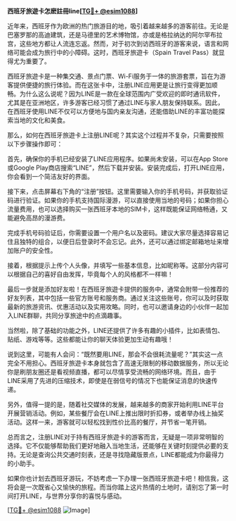 **西班牙旅遊卡怎麽註冊line[[TG💪+ @esim1088](https://t.me/s/esim1088)]**

近年来，西班牙作为欧洲的热门旅游目的地，吸引着越来越多的游客前往。无论是巴塞罗那的高迪建筑，还是马德里的艺术博物馆，亦或是格拉纳达的阿尔罕布拉宫，这些地方都让人流连忘返。然而，对于初次到访西班牙的游客来说，语言和网络可能会成为旅行中的小障碍。这时，西班牙旅遊卡（Spain Travel Pass）就显得尤为重要了。

西班牙旅遊卡是一种集交通、景点门票、Wi-Fi服务于一体的旅游套票，旨在为游客提供便捷的旅行体验。而在这张卡中，注册LINE应用更是让旅行变得更加顺畅。为什么这么说呢？因为LINE是一款在全球范围内广受欢迎的即时通讯软件，尤其是在亚洲地区，许多游客已经习惯了通过LINE与家人朋友保持联系。因此，在西班牙使用LINE不仅可以方便地与国内亲友沟通，还能借助LINE的丰富功能探索当地的文化和美食。

那么，如何在西班牙旅遊卡上注册LINE呢？其实这个过程并不复杂，只需要按照以下步骤操作即可：

首先，确保你的手机已经安装了LINE应用程序。如果尚未安装，可以在App Store或Google Play商店搜索“LINE”，然后下载并安装。安装完成后，打开LINE应用，你会看到一个简洁友好的界面。

接下来，点击屏幕右下角的“注册”按钮。这里需要输入你的手机号码，并获取验证码进行验证。如果你的手机支持国际漫游，可以直接使用当地的号码；如果你担心流量费用，也可以选择购买一张西班牙本地的SIM卡，这样既能保证网络畅通，又能避免高昂的漫游费。

完成手机号码验证后，你需要设置一个用户名以及密码。建议大家尽量选择容易记住且独特的组合，以便日后登录时不会忘记。此外，还可以通过绑定邮箱地址来增加账户的安全性。

接着，根据提示上传个人头像，并填写一些基本信息，比如昵称等。这部分内容可以根据自己的喜好自由发挥，毕竟每个人的风格都不一样嘛！

最后一步就是添加好友啦！在西班牙旅遊卡提供的服务中，通常会附带一份推荐的好友列表，其中包括一些官方账号和服务商。通过关注这些账号，你可以及时获取最新的旅游资讯、优惠活动以及实用攻略。同时，也可以邀请身边的小伙伴一起加入LINE群聊，共同分享旅途中的点滴趣事。

当然啦，除了基础的功能之外，LINE还提供了许多有趣的小插件，比如表情包、贴纸、游戏等等。这些都能让你的聊天体验更加生动有趣哦！

说到这里，可能有人会问：“既然要用LINE，那会不会很耗流量呢？”其实这一点完全不用担心。西班牙旅遊卡本身就包含了高速无限制的移动数据服务，所以无论你是刷朋友圈还是看视频直播，都可以尽情享受流畅的网络环境。而且，由于LINE采用了先进的压缩技术，即使是在弱信号的情况下也能保证消息的快速传递。

另外，值得一提的是，随着社交媒体的发展，越来越多的商家开始利用LINE平台开展营销活动。例如，某些餐厅会在LINE上推出限时折扣券，或者举办线上抽奖活动。这样一来，游客就可以轻松找到性价比高的餐厅，并节省一笔开销。

总而言之，注册LINE对于持有西班牙旅遊卡的游客而言，无疑是一项非常明智的选择。它不仅能够帮助我们更好地融入当地生活，还能够在关键时刻提供必要的支持。无论是查询公共交通时刻表，还是寻找隐藏版景点，LINE都能成为你最得力的小助手。

如果你也计划去西班牙游玩，不妨考虑一下办理一张西班牙旅遊卡吧！相信我，这将会是一次既省心又愉快的旅程。而当你踏上这片热情的土地时，请别忘了第一时间打开LINE，与世界分享你的喜悦与感动。

[[TG💪+ @esim1088](https://t.me/s/esim1088) ![Image](https://i.postimg.cc/4NQfJmqS/Snipaste-2025-05-13-00-14-12.png)]
